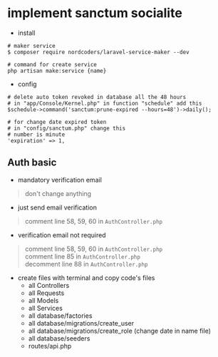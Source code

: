 # implement sanctum socialite  

- install  
```shell
# maker service
$ composer require nordcoders/laravel-service-maker --dev  

# command for create service
php artisan make:service {name}
```  

- config  
```shell
# delete auto token revoked in database all the 48 hours
# in "app/Console/Kernel.php" in function "schedule" add this
$schedule->command('sanctum:prune-expired --hours=48')->daily();

# for change date expired token
# in "config/sanctum.php" change this
# number is minute  
'expiration' => 1,
```

## Auth basic  

- mandatory verification email  
> don't change anything  
- just send email verification  
> comment line 58, 59, 60 in `AuthController.php`  
- verification email not required  
> comment line 58, 59, 60 in `AuthController.php`  
> comment line 85 in `AuthController.php`  
> decomment line 88 in `AuthController.php`  

- create files with terminal and copy code's files  
    - all Controllers
    - all Requests
    - all Models
    - all Services
    - all database/factories
    - all database/migrations/create_user
    - all database/migrations/create_role (change date in name file)
    - all database/seeders
    - routes/api.php